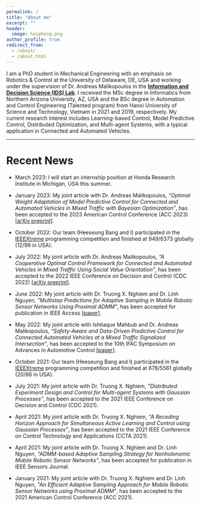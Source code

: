 ```yaml
---
permalink: /
title: "About me"
excerpt: ""
header:
  image: haiphong.png
author_profile: true
redirect_from:
  - /about/
  - /about.html
---
```


I am a PhD student in Mechanical Engineering with an emphasis on Robotics & Control at the University of Delaware, DE, USA and working under the supervision of Dr. Andreas Malikopoulos in the [**Information and Decision Science (IDS) Lab**](https://sites.udel.edu/ids-lab/people/).
I received the MSc degree in Informatics from Northern Arizona University, AZ, USA and the BSc degree in Automation and Control Engineering (Talented program) from Hanoi University of Science and Technology, Vietnam in 2021 and 2019, respectively.
My current research interest includes Learning-based Control, Model Predictive Control, Distributed Optimization, and Multi-agent Systems, with a typical application in Connected and Automated Vehicles.

***

# Recent News

* March 2023: I will start an internship position at Honda Research Institute in Michigan, USA this summer.

* January 2023: My joint article with Dr. Andreas Malikopoulos, <em>“Optimal Weight Adaptation of Model Predictive Control for Connected and Automated Vehicles in Mixed Traffic with Bayesian Optimization”</em>, has been accepted to the 2023 American Control Conference (ACC 2023) [[arXiv preprint]](https://arxiv.org/abs/2210.00700).

* October 2022: Our team (Heeseung Bang and I) participated in the [IEEEXtreme](https://ieeextreme.org/) programming competition and finished at 949/6373 globally (12/99 in USA).

* July 2022: My joint article with Dr. Andreas Malikopoulos, <em>“A Cooperative Optimal Control Framework for Connected and Automated Vehicles in Mixed Traffic Using Social Value Orientation”</em>, has been accepted to the 2022 IEEE Conference on Decision and Control (CDC 2022) [[arXiv preprint]](https://arxiv.org/abs/2203.17106).

* June 2022: My joint article with Dr. Truong X. Nghiem and Dr. Linh Nguyen, <em>"Multistep Predictions for Adaptive Sampling in Mobile Robotic Sensor Networks Using Proximal ADMM"</em>, has been accepted for publication in IEEE Access [[paper]](https://ieeexplore.ieee.org/document/9797705).

<!-- * May 2022: My joint article with Ishtiaque Mahbub and Dr. Andreas Malikopoulos, <em>“Safety-Prioritized Receding Horizon Control Framework for Platoon Formation in a Mixed Traffic Environment”</em>, has been submitted to Automatica [[arXiv preprint]](https://arxiv.org/abs/2205.10673). -->

* May 2022: My joint article with Ishtiaque Mahbub and Dr. Andreas Malikopoulos, <em>“Safety-Aware and Data-Driven Predictive Control for Connected Automated Vehicles at a Mixed Traffic Signalized Intersection”</em>, has been accepted to the 10th IFAC Symposium on Advances in Automotive Control [[paper]](https://www.sciencedirect.com/science/article/pii/S2405896322022935).

<!-- * December 2021: My CDC 2021 paper was presented at the conference, in an invited session on "Gaussian Process Based Identification and Control". -->

* October 2021: Our team (Heeseung Bang and I) participated in the [IEEEXtreme](https://ieeextreme.org/) programming competition and finished at 678/5561 globally (20/86 in USA).

<!-- * August 2021: My CCTA 2021 paper was presented at the conference. -->

* July 2021: My joint article with Dr. Truong X. Nghiem, <em>“Distributed Experiment Design and Control for Multi-agent Systems with Gaussian Processes”</em>, has been accepted to the 2021 IEEE Conference on Decision and Control (CDC 2021).

<!-- * May 2021: My ACC 2021 paper was presented at the conference. -->

* April 2021: My joint article with Dr. Truong X. Nghiem, <em>“A Receding Horizon Approach for Simultaneous Active Learning and Control using Gaussian Processes”</em>, has been accepted to the 2021 IEEE Conference on Control Technology and Applications (CCTA 2021).

* April 2021: My joint article with Dr. Truong X. Nghiem and Dr. Linh Nguyen, <em>"ADMM-based Adaptive Sampling Strategy for Nonholonomic Mobile Robotic Sensor Networks"</em>, has been accepted for publication in IEEE Sensors Journal.

* January 2021: My joint article with Dr. Truong X. Nghiem and Dr. Linh Nguyen, <em>"An Efficient Adaptive Sampling Approach for Mobile Robotic Sensor Networks using Proximal ADMM"</em>, has been accepted to the 2021 American Control Conference (ACC 2021).

<!-- * August 2020: My CCTA 2020 paper was presented at the conference. -->

<!-- * April 2020: My joint article with Dr. Truong X. Nghiem, <em>“Gaussian Process Based Distributed Model Predictive Control for Multi-agent Systems using Sequential Convex Programming and ADMM”</em>, has been accepted to the 2020 IEEE Conference on Control Technology and Applications (CCTA 2020). -->
